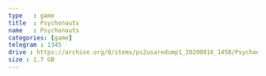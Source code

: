 ```yaml
---
type   : game
title  : Psychonauts
name   : Psychonauts
categories: [game]
telegram : 1345
drive : https://archive.org/0/items/ps2usaredump1_20200816_1458/Psychonauts.7z
size : 1.7 GB
---
```



